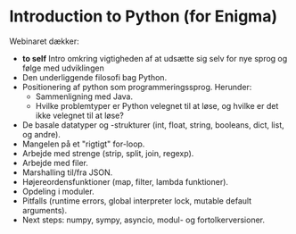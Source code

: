 # Introduction to Python (for Enigma)

Webinaret dækker:
- **to self** Intro omkring vigtigheden af at udsætte sig selv for nye sprog og følge med udviklingen
- Den underliggende filosofi bag Python.
- Positionering af python som programmeringssprog. Herunder:
  - Sammenligning med Java.
  - Hvilke problemtyper er Python velegnet til at løse, og hvilke er det ikke velegnet til at løse?
- De basale datatyper og -strukturer (int, float, string, booleans, dict, list, og andre).
- Mangelen på et "rigtigt" for-loop.
- Arbejde med strenge (strip, split, join, regexp).
- Arbejde med filer.
- Marshalling til/fra JSON.
- Højereordensfunktioner (map, filter, lambda funktioner).
- Opdeling i moduler.
- Pitfalls (runtime errors, global interpreter lock, mutable default arguments).
- Next steps: numpy, sympy, asyncio, modul- og fortolkerversioner.

